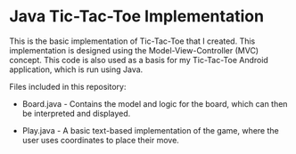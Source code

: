 # Java Tic-Tac-Toe Implementation

This is the basic implementation of Tic-Tac-Toe that I created. This implementation is designed using the Model-View-Controller (MVC) concept. This code is also used as a basis for my Tic-Tac-Toe Android application, which is run using Java.

Files included in this repository:

* Board.java - Contains the model and logic for the board, which can then be interpreted and displayed.

* Play.java - A basic text-based implementation of the game, where the user uses coordinates to place their move.